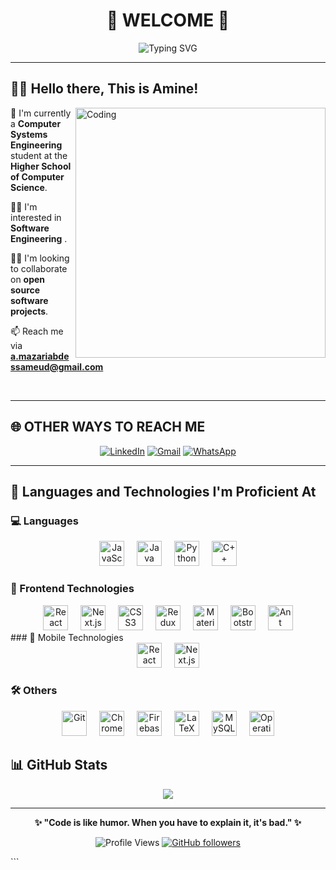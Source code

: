 <div align="center">

# 🌟 WELCOME 🌟

<img src="https://readme-typing-svg.herokuapp.com?font=Fira+Code&size=30&duration=3000&pause=1000&color=36BCF7&center=true&vCenter=true&width=600&lines=Hello+World!+👋;I'm+Amine+Mazari;Software+Engineer+%26;Welcome+to+my+GitHub!" alt="Typing SVG" />

</div>

---

## 👨‍💻 Hello there, This is Amine!

<img align="right" alt="Coding" width="400" src="https://cdn.dribbble.com/users/1162077/screenshots/3848914/programmer.gif">

🏫 I'm currently a **Computer Systems Engineering** student at the **Higher School of Computer Science**.

🙋‍♂️ I'm interested in **Software Engineering** .

💁‍♂️ I'm looking to collaborate on **open source software projects**.

📫 Reach me via **a.mazariabdessameud@gmail.com**

<br clear="both"/>

---

## 🌐 OTHER WAYS TO REACH ME

<div align="center">

[![LinkedIn](https://img.shields.io/badge/LinkedIn-0077B5?style=for-the-badge&logo=linkedin&logoColor=white)](https://www.linkedin.com/in/aminemazari/)
[![Gmail](https://img.shields.io/badge/Gmail-D14836?style=for-the-badge&logo=gmail&logoColor=white)](mailto:a.mazariabdessameud@gmail.com)
[![WhatsApp](https://img.shields.io/badge/WhatsApp-25D366?style=for-the-badge&logo=whatsapp&logoColor=white)](https://wa.me/your-number)

</div>

---

## 🚀 Languages and Technologies I'm Proficient At

### 💻 Languages
<div align="center">
  <img src="https://cdn.jsdelivr.net/gh/devicons/devicon/icons/javascript/javascript-original.svg" height="40" alt="JavaScript" title="JavaScript"/>
  <img width="12" />
  <img src="https://cdn.jsdelivr.net/gh/devicons/devicon/icons/java/java-original.svg" height="40" alt="Java" title="Java"/>
  <img width="12" />
  <img src="https://cdn.jsdelivr.net/gh/devicons/devicon/icons/python/python-original.svg" height="40" alt="Python" title="Python"/>
  <img width="12" />
  <img src="https://cdn.jsdelivr.net/gh/devicons/devicon/icons/cplusplus/cplusplus-original.svg" height="40" alt="C++" title="C++"/>
</div>

### 🎨 Frontend Technologies
<div align="center">
  <img src="https://cdn.jsdelivr.net/gh/devicons/devicon/icons/react/react-original.svg" height="40" alt="React" title="React"/>
  <img width="12" />
  <img src="https://cdn.jsdelivr.net/gh/devicons/devicon/icons/nextjs/nextjs-original.svg" height="40" alt="Next.js" title="Next.js"/>
  <img width="12" />
  <img src="https://cdn.jsdelivr.net/gh/devicons/devicon/icons/css3/css3-original.svg" height="40" alt="CSS3" title="CSS3"/>
  <img width="12" />
  <img src="https://cdn.jsdelivr.net/gh/devicons/devicon/icons/redux/redux-original.svg" height="40" alt="Redux" title="Redux"/>
  <img width="12" />
  <img src="https://cdn.jsdelivr.net/gh/devicons/devicon/icons/materialui/materialui-original.svg" height="40" alt="Material-UI" title="Material-UI"/>
  <img width="12" />
  <img src="https://cdn.jsdelivr.net/gh/devicons/devicon/icons/bootstrap/bootstrap-original.svg" height="40" alt="Bootstrap" title="Bootstrap"/>
  <img width="12" />
  <img src="https://cdn.jsdelivr.net/gh/devicons/devicon/icons/antdesign/antdesign-original.svg" height="40" alt="Ant Design" title="Ant Design"/>
</div>
### 🎨 Mobile Technologies
<div align="center">
  <img src="https://cdn.jsdelivr.net/gh/devicons/devicon/icons/react/react-original.svg" height="40" alt="React" title="React"/>
  <img width="12" />
  <img src="https://www.svgrepo.com/svg/373591/expo" height="40" alt="Next.js" title="Next.js"/>

</div>

### 🛠️ Others
<div align="center">
  <img src="https://cdn.jsdelivr.net/gh/devicons/devicon/icons/git/git-original.svg" height="40" alt="Git" title="Git"/>
  <img width="12" />
  <img src="https://cdn.jsdelivr.net/gh/devicons/devicon/icons/chrome/chrome-original.svg" height="40" alt="Chrome Extensions" title="Chrome Extensions"/>
  <img width="12" />
  <img src="https://cdn.jsdelivr.net/gh/devicons/devicon/icons/firebase/firebase-plain.svg" height="40" alt="Firebase" title="Firebase"/>
  <img width="12" />
  <img src="https://cdn.jsdelivr.net/gh/devicons/devicon/icons/latex/latex-original.svg" height="40" alt="LaTeX" title="LaTeX"/>
  <img width="12" />
  <img src="https://cdn.jsdelivr.net/gh/devicons/devicon/icons/mysql/mysql-original.svg" height="40" alt="MySQL" title="MySQL"/>
  <img width="12" />
  <img src="https://cdn.jsdelivr.net/gh/devicons/devicon/icons/linux/linux-original.svg" height="40" alt="Operating Systems" title="Operating Systems"/>
</div>

## 📊 GitHub Stats

<p align="center">
  <img src="https://github-readme-stats.vercel.app/api/top-langs/?username=Aminemazari&layout=compact&theme=tokyonight"/>
</p>


---

<div align="center">

**✨ "Code is like humor. When you have to explain it, it's bad." ✨**

![Profile Views](https://komarev.com/ghpvc/?username=your-github-username&color=brightgreen&style=flat-square)
[![GitHub followers](https://img.shields.io/github/followers/your-github-username?label=Follow&style=social)](https://github.com/your-github-username)

</div>
```
